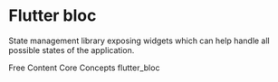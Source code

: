 # Flutter bloc

State management library exposing widgets which can help handle all possible states of the application.

<ResourceGroupTitle>Free Content</ResourceGroupTitle>
<BadgeLink colorScheme='blue' badgeText='Official Website' href='https://bloclibrary.dev/#/flutterbloccoreconcepts'>Core Concepts</BadgeLink>
<BadgeLink colorScheme='blue' badgeText='Official Library' href='https://pub.dev/packages/flutter_bloc'>flutter_bloc</BadgeLink>
